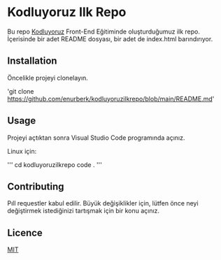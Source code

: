 # Kodluyoruz Ilk Repo

Bu repo [Kodluyoruz](http://kodluyoryuz.org) Front-End Eğitiminde oluşturduğumuz ilk repo. İçerisinde bir adet README dosyası, bir adet de index.html barındırıyor.

## Installation

Öncelikle projeyi clonelayın. 

'git clone https://github.com/enurberk/kodluyoruzilkrepo/blob/main/README.md'

## Usage

Projeyi açtıktan sonra Visual Studio Code programında açınız.

Linux için:

'''
cd kodluyoruzilkrepo
code .
'''

## Contributing 

Pıll requestler kabul edilir. Büyük değişiklikler için, lütfen önce neyi değiştirmek istediğinizi tartışmak için bir konu açınız.

## Licence

[MIT](https://choosealicense.com/licenses/mit/)